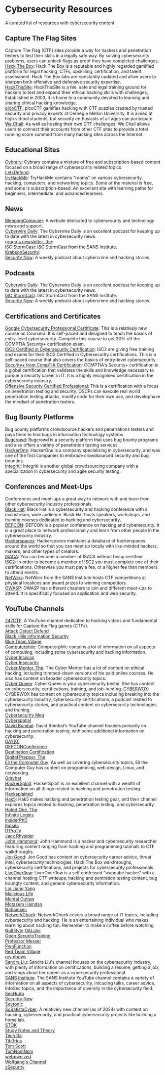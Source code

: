 # Cybersecurity Resources  
A curated list of resources with cybersecurity content.  

## Capture The Flag Sites  
Capture The Flag (CTF) sites provide a way for hackers and penetration testers to test their skills in a legally safe way. By solving cybersecurity problems, users can unlock flags as proof they have completed challenges.  
[Hack The Box](https://hackthebox.com): Hack The Box is a reputable and highly regarded gamified platform for legal hacking, CTFs, upskilling, certification, and talent assessment. Hack The Box labs are constantly updated and allow users to sharpen both offensive and defensive security expertise.   
[HackThisSite](https://hackthissite.org): HackThisSite is a fee, safe and legal training ground for hackers to test and expand their ethical hacking skills with challenges, Established in 2003, it is home to a community devoted to learning and sharing ethical hacking knowledge.  
[picoCTF](https://picoctf.org): picoCTF gamifies hacking with CTF puzzles created by trusted security and privacy experts at Cernegie Mellon University. It is aimed at high school students, but security enthusiasts of all ages can participate.  
[We Chall](https://wechall.net): As well as hosting their own CTF challenges, We Chall allows users to connect their accounts from other CTF sites to provide a total running score summed from many hacking sites across the Internet.  

## Educational Sites  
[Cybrary](https://cybrary.it/): Cybrary contains a mixture of free and subscription-based content focused on a broad range of cybersecurity related topics.  
[LetsDefend](https://letsdefend.io/):  
[tryHackMe](https://tryhackme.com): TryHackMe contains "rooms" on various cybersecurity, hacking, computers, and networking topics. Some of the material is free, and some is subscription-based. An excellent site with learning paths for beginners, intermediate, and advanced learners.  

## News  
[BleepingComputer](https://www.bleepingcomputer.com/): A website dedicated to cybersecurity and technology news and support.  
[Cyberwire Daily](https://open.spotify.com/show/0CnYnxrAcfRjh0YSQINAwe): The Cyberwire Daily is an excellent podcast for keeping up to date with the latest in cybersecurity news.  
[grugq's newsletter, the](https://buttondown.email/grugq):  
[ISC StormCast](https://isc.sans.edu/podcast.html): ISC StormCast from the SANS Institute.  
[KrebsonSecurity](https://krebsonsecurity.com/):  
[Security Now](https://open.spotify.com/show/7vAbYigR3zs8GYJP3EoVWw): A weekly podcast about cybercrime and hacking stories.  

## Podcasts  
[Cyberwire Daily](https://open.spotify.com/show/0CnYnxrAcfRjh0YSQINAwe): The Cyberwire Daily is an excellent podcast for keeping up to date with the latest in cybersecurity news.  
[ISC StormCast](https://isc.sans.edu/podcast.html): ISC StormCast from the SANS Institute.  
[Security Now](https://open.spotify.com/show/7vAbYigR3zs8GYJP3EoVWw): A weekly podcast about cybercrime and hacking stories.  

## Certifications and Certificates
[Google Cybersecurity Professional Certificate](https://www.coursera.org/professional-certificates/google-cybersecurity): This is a relatively new course on Coursera. It is self-paced and designed to teach the basics of entry-level cybersecurity. Complete this course to get 30% off the COMPTIA Security+ certification exam.  
[ISC2 Certified in Cybersecurity Certification](https://www.isc2.org/Certifications/CC): ISC2 are giving free training and exams for their ISC2 Certified in Cybersecurity certifications. This is a self-paced course that also covers the basics of entry-level cybersecurity.  
[Security+ from CompTIA Certification](https://www.comptia.org/certifications/security): COMPTIA's Security+ certification is a global certification that validates the skills and knowledge necessary to pursue a secuirty career in IT. It is a highly recognised certification in the cybersecurity industry.  
[Offensive Security Certified Professional](https://learn.offsec.com/cybersecurity-certification-paths): This is a certification with a focus on penetration testing and security. OSCPs can execute real world penetration testing attacks, modify code for their own use, and develophave the mindset of penetration testers.  

## Bug Bounty Platforms  
Bug bounty platforms crowdsource hackers and penetrations testers and pays them to find bugs in information technology systems.  
[Bugcrowd](https://bugcrowd.com): Bugcrowd is a security platform that uses bug bounty programs and also offers a variety of penetration testing services.  
[HackerOne](https://hackerone.com): HackerOne is a company specializing in cybersecurity, and was one of the first companies to embrace crowdsourced security and bug bounties.  
[Integriti](https://intigriti.com): Integriti is another global crowdsourcing company with a specialization in cybersecurity and agile security testing.  

## Conferences and Meet-Ups  
Conferences and meet-ups a great way to network with and learn from other cybersecurity industry professionals.  
[Black Hat](https://www.blackhat.com/): Black Hat is a cybersecurity and hacking conference with a mainstream, wide audience. Black Hat hosts speakers, workshops, and training courses dedicated to hacking and cybersecurity.  
[DEFCON](https://defcon.org/): DEFCON is a popular conference on hacking and cybersecurity. It is a great place to network professionally and learn from other people in the cybersecurity industry.  
[Hackerspaces](https://hackerspaces.org/): Hackerspaces maintains a database of hackerspaces around the world so that you can meet up locally with like-minded hackers, makers, and other types of creators.  
[ISACA](https://www.isaca.org/): You can become a member of ISACA without being certified.  
[ISC2](https://www.isc2.org/): In order to become a member of ISC2 you must complete one of their certifications. Otherwise you must pay a fee, or a higher fee than members, to attend events.  
[NetWars](https://www.sans.org/cyber-ranges/#upcoming-cyber-ranges): NetWars from the SANS Institute hosts CTF competitions at physical locations and award prizes to winning competitors.  
[OWASP](https://owasp.org/): OWASP has different chapters to join and different meet-ups to attend. It is specifically focused on application and web security.  


## YouTube Channels  
[247CTF](https://www.youtube.com/channel/UCtGLeKomT06x3xZ2SZp2l9Q): A YouTube channel dedicated to hacking videos and fundamental skills for Capture the Flag games (CTFs).  
[Attack Detect Defend](https://www.youtube.com/channel/UCywP24ly6h6NTusX88TQKTQ)  
[Black Hills Information Security](https://www.youtube.com/channel/UCJ2U9Dq9NckqHMbcUupgF0A)  
[Blue Team Village](https://www.youtube.com/channel/UCk4dddMFiso_hgt0ViSPNpQ)  
[Computerphile](https://www.youtube.com/channel/UC9-y-6csu5WGm29I7JiwpnA): Computerphile contains a lot of information on all aspects of computing, including some cybersecurity and hacking information.  
[Cyber Incision](https://www.youtube.com/channel/UCeJRBYVsg9jvNbYOh0Tiutg)  
[Cyber Insecurity](https://www.youtube.com/channel/UCL4JGzitDkX5TOwzs9A02Kg)  
[Cyber Mentor, The](https://www.youtube.com/channel/UC0ArlFuFYMpEewyRBzdLHiw): The Cyber Mentor has a lot of content on ethical hacking, including trimmed-down versions of his paid online courses. He also has content on broader cybersecurity topics.  
[Cyber Queen](https://www.youtube.com/channel/UCGnOqR-W-L5X-t3btdTTj1Q): Cyber Queen is your cybersecurity bestie. She has content on cybersecurity, certifications, training, and job-hunting.
[CYBERWOX](https://www.youtube.com/channel/UCY-UlEymdA23eo09U9a0FLA): CYBERWOX has content on cybersecurity topics including breaking into the cybersecurity industry, cybersecurity certifications, a podcast related to cybersecurity stories, and practical content on cybersecurity technologies and training.  
[Cybersecurity Meg](https://www.youtube.com/channel/UCQiE6iIQr9bNSFaYcFgFYGw)  
[Cyberspatial](https://www.youtube.com/channel/UC9EX_PSbngZP8pkPWSUpPzw)  
[David Bombal](https://www.youtube.com/channel/UCP7WmQ_U4GB3K51Od9QvM0w): David Bombal's YouTube channel focuses primarily on hacking and penetration testing, with some additional information on cybersecurity.  
[DAY\[0\]](https://www.youtube.com/channel/UCXFC76FDHZRVes6_lZqwLBA)  
[DEFCONConference](https://www.youtube.com/channel/UC6Om9kAkl32dWlDSNlDS9Iw)  
[Destination Certification](https://www.youtube.com/channel/UCXk6whiDrWq42y9Tdv1MEhg)  
[Digital Prepper, The](https://www.youtube.com/channel/UCFpToiXK6Z72YU7JFBzC-nQ)  
[Eli the Computer Guy](https://www.youtube.com/channel/UCD4EOyXKjfDUhCI6jlOZZYQ): As well as covering cybersecurity topics, Eli the Computer Guy has content on programming, web design, Linux, and networking.  
[Grayhat](https://www.youtube.com/channel/UClr7sTa2E8tTASKKsPhX1CA)  
[HackerSploit](https://www.youtube.com/channel/UC0ZTPkdxlAKf-V33tqXwi3Q): HackerSploit is an excellent channel with a wealth of information on all things related to hacking and penetration testing.  
[Hacksplained](https://www.youtube.com/channel/UCyv6ItVqQPnlFFi2zLxlzXA)  
[Hak5](https://www.youtube.com/channel/UC3s0BtrBJpwNDaflRSoiieQ): Hak5 makes hacking and penetration testing gear, and their channel explores topics related to hacking, penetration testing, and cybersecurity.  
[Hated One, The](https://www.youtube.com/channel/UCjr2bPAyPV7t35MvcgT3W8Q)  
[Infinite Logins](https://www.youtube.com/channel/UC_nKukFaGysjMzqMVHEIgxQ)  
[InsiderPhD](https://www.youtube.com/channel/UCPiN9NPjIer8Do9gUFxKv7A)  
[Ippsec](https://www.youtube.com/channel/UCa6eh7gCkpPo5XXUDfygQQA)  
[ITProTV](https://www.youtube.com/channel/UC-8Ba047kFinfgp3sO53qcA)  
[Jack Rhysider](https://www.youtube.com/channel/UCMIqrmh2lMdzhlCPK5ahsAg)  
[John Hammond](https://www.youtube.com/channel/UCVeW9qkBjo3zosnqUbG7CFw): John Hammond is a hacker and cybersecurity researcher featuring content ranging from hacking and programming tutorials to CTF walkthroughs.  
[Jon Good](https://www.youtube.com/channel/UCbbBt23LHt4WhjiWh67NJ3w): Jon Good has content on cybersecurity career advice, threat intel, cybersecurity technologies, Hack The Box walkthroughs, cybersecurity certifications, and projects for cybersecurity professionals.  
[LiveOverflow](https://www.youtube.com/channel/UClcE-kVhqyiHCcjYwcpfj9w): LiverOverflow is a self confessed "wannabe hacker" with a channel hosting CTF writeups, hacking and pentration testing content, bug boungty content, and general cybersecurity information.  
[Loi Liang Yang](https://www.youtube.com/channel/UC1szFCBUWXY3ESff8dJjjzw)  
[Malicious Life](https://www.youtube.com/channel/UCa29xbS4EsCqHDDkQL7jKBA)  
[Mental Outlaw](https://www.youtube.com/channel/UC7YOGHUfC1Tb6E4pudI9STA)  
[Motasem Hamdan](https://www.youtube.com/channel/UCNSdU_1ehXtGclimTVckHmQ)  
[Nahamsec](https://www.youtube.com/channel/UCCZDt7MuC3Hzs6IH4xODLBw)  
[NetworkChuck](https://www.youtube.com/channel/UCgTNupxATBfWmfehv21ym-g): NetworkChuck covers a broad range of IT topics, including cybersecurity and hacking. He is an entertaining individual who makes learning about hacking fun. Remember to make a coffee before watching.   
[Null Byte](https://www.youtube.com/channel/UCgTNupxATBfWmfehv21ym-g)
[OALabs](https://www.youtube.com/channel/UC--DwaiMV-jtO-6EvmKOnqg)  
[Open SecurityTraining](https://www.youtube.com/channel/UCthV50MozQIfawL9a_g5rdg)  
[Professor Messer](https://www.youtube.com/channel/UCkefXKtInZ9PLsoGRtml2FQ)  
[PwnFunction](https://www.youtube.com/channel/UCW6MNdOsqv2E9AjQkv9we7A)  
[Red Team Village](https://www.youtube.com/channel/UC8nq3PX9coMiqgKH6fw-VCQ)  
[rey nbows](https://www.youtube.com/channel/UCjK6fF5NCErndCLcBBm1mOA)  
[Sandra Liu](https://www.youtube.com/channel/UC5qEPWtHLFRIjhW_3xd5g2A): Sandra Liu's channel focuses on the cybersecurity industry, with plenty of information on certifications, building a resume, getting a job, and vlogs about her career as a cybersecurity professional.  
[SANS Institute](https://www.youtube.com/channel/UC2uPNhGken-ogEpJDi4ly6w): The SANS Institute YouTube channel contains a variety of information on all aspects of cybersecurity, inlcuding talks, career advice, InfoSec topics, and the importance of diversity in the cybersecurity field.  
[SecHubb](https://www.youtube.com/channel/UC3GAQgCfYbqbfKuZm9JZPCw)  
[Security Now](https://www.youtube.com/channel/UCNbqa_9xihC8yaV2o6dlsUg)  
[Seytonic](https://www.youtube.com/channel/UCW6xlqxSY3gGur4PkGPEUeA)  
[SoBatistaCyber](https://www.youtube.com/channel/UCFWARi7HFbPKgO0Q6fShDCQ): A relatively new channel (as of 2024) with content on hacking, cybersecurity, and practical cybersecurity projects like building a home lab.  
[STÖK](https://www.youtube.com/channel/UCQN2DsjnYH60SFBIA6IkNwg)  
[Study Notes and Theory](https://www.youtube.com/channel/UC-nyf1fw_nq8eHP8md1g-TA)  
[Tech Raj](https://www.youtube.com/channel/UCY7t-zBYtdj6ZgiRpi3WIYg)  
[Tib3rius](https://www.youtube.com/channel/UCs6dtu4e0JL-N4hVszsFpBw)  
[Tom Scott](https://www.youtube.com/channel/UCBa659QWEk1AI4Tg--mrJ2A)  
[TomNomNom](https://www.youtube.com/channel/UCyBZ1F8ZCJVKSIJPrLINFyA)  
[webpwnized](https://www.youtube.com/channel/UCPeJcqbi8v46Adk59plaaXg)  
[Wolfgang's Channel](https://www.youtube.com/channel/UCsnGwSIHyoYN0kiINAGUKxg)  
[zSecurity](https://www.youtube.com/channel/UCVPjtOVcnKaSRI8IO3KSetA)  
